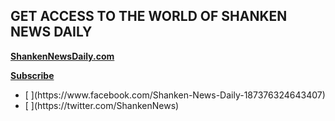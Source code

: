 ## GET ACCESS TO THE WORLD OF SHANKEN NEWS DAILY

**[ShankenNewsDaily.com](http://www.shankennewsdaily.com/)**

**[Subscribe](http://newsletters.shankennewsdaily.com/)**

<ul class="u-list-inline">
    <li class="list-inline-item mr-0">[<span class="fa-stack fa-lg">
      <i class="fas fa-circle fa-stack-2x"></i>
      <i class="fab fa-facebook-f fa-stack-1x fa-inverse"></i>
    </span>](https://www.facebook.com/Shanken-News-Daily-187376324643407)</li>
    <li class="list-inline-item mr-0">[<span class="fa-stack fa-lg">
      <i class="fas fa-circle fa-stack-2x"></i>
      <i class="fab fa-twitter fa-stack-1x fa-inverse"></i>
    </span>](https://twitter.com/ShankenNews)</li>
</ul>